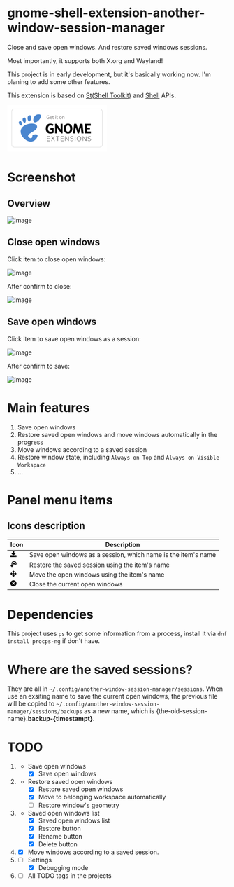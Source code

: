 # gnome-shell-extension-another-window-session-manager
Close and save open windows. And restore saved windows sessions.

Most importantly, it supports both X.org and Wayland!

This project is in early development, but it's basically working now. I'm planing to add some other features.

This extension is based on [St(Shell Toolkit)](https://gjs-docs.gnome.org/st10~1.0_api/) and [Shell](https://gjs-docs.gnome.org/shell01~0.1_api/) APIs.


<p align="left">
  <a href="https://extensions.gnome.org/extension/4709/another-window-session-manager/">
    <img alt="Get it on GNOME Extensions" width="228" src="https://raw.githubusercontent.com/andyholmes/gnome-shell-extensions-badge/master/get-it-on-ego.svg?sanitize=true"/>
  </a>
</p>

# Screenshot

## Overview
![image](https://user-images.githubusercontent.com/2271720/147721596-0e84626c-8c10-4331-99ac-f0eb3b2db7d3.png)

## Close open windows
Click item to close open windows:

![image](https://user-images.githubusercontent.com/2271720/147727060-c5b64c45-7b00-4343-a28d-28d88003be87.png)


After confirm to close:

![image](https://user-images.githubusercontent.com/2271720/147727104-436ea99b-3539-4eae-b1c4-a3fa83f8734d.png)

## Save open windows
Click item to save open windows as a session:

![image](https://user-images.githubusercontent.com/2271720/147727121-82cb063f-339d-481c-bccb-07e91e0fe5d4.png)


After confirm to save:

![image](https://user-images.githubusercontent.com/2271720/147727180-633fa9e0-4b66-4763-8cf1-f365ef77f7b3.png)


# Main features
1. Save open windows
2. Restore saved open windows and move windows automatically in the progress
3. Move windows according to a saved session
4. Restore window state, including `Always on Top` and `Always on Visible Workspace`
5. ...

# Panel menu items

## Icons description

| Icon                                                         | Description                                                  |
|--------------------------------------------------------------|--------------------------------------------------------------|
| <img src=icons/save-symbolic.svg width="14" height="14">     | Save open windows as a session, which name is the item's name |
| <img src=icons/restore-symbolic.svg width="14" height="14">  | Restore the saved session using the item's name               |
| <img src=icons/move-symbolic.svg width="14" height="14">     | Move the open windows using the item's name                  |
| <img src=icons/close-symbolic.svg width="14" height="14">    | Close the current open windows                               |

# Dependencies
This project uses `ps` to get some information from a process, install it via `dnf install procps-ng` if don't have.

# Where are the saved sessions?
They are all in `~/.config/another-window-session-manager/sessions`. When use an exsiting name to save the current open windows, the previous file will be copied to `~/.config/another-window-session-manager/sessions/backups` as a new name, which is {the-old-session-name}**.backup-{timestampt}**.

# TODO
1. - Save open windows
     - [x] Save open windows 
3. - Restore saved open windows
      - [x] Restore saved open windows
      - [x] Move to belonging workspace automatically
      - [ ] Restore window's geometry
4. - Saved open windows list
      - [x] Saved open windows list
      - [x] Restore button
      - [x] Rename button
      - [x] Delete button
5. - [x] Move windows according to a saved session.
6. - [ ] Settings
      - [x] Debugging mode
8. - [ ] All TODO tags in the projects
